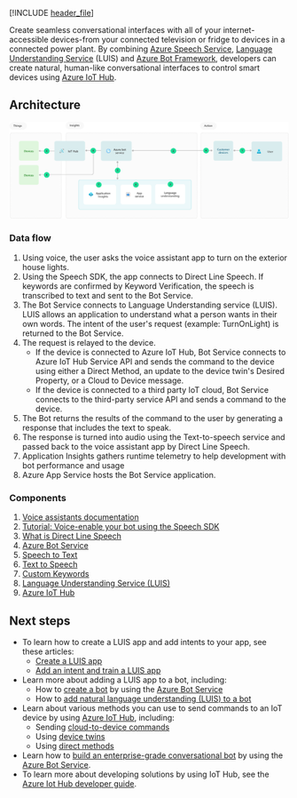 <!-- cSpell:ignore khilscher -->

[!INCLUDE [header_file](../../../includes/sol-idea-header.md)]

Create seamless conversational interfaces with all of your internet-accessible devices-from your connected television or fridge to devices in a connected power plant. By combining [Azure Speech Service](/azure/cognitive-services/speech-service/overview), [Language Understanding Service](/azure/cognitive-services/luis/) (LUIS) and [Azure Bot Framework](/azure/bot-service/?view=azure-bot-service-4.0), developers can create natural, human-like conversational interfaces to control smart devices using [Azure IoT Hub](https://azure.microsoft.com/services/iot-hub/).

## Architecture

![Architecture diagram](../media/controlling-iot-devices-using-voice.svg)

### Data flow

1. Using voice, the user asks the voice assistant app to turn on the exterior house lights.
1. Using the Speech SDK, the app connects to Direct Line Speech. If keywords are confirmed by Keyword Verification, the speech is transcribed to text and sent to the Bot Service.
1. The Bot Service connects to Language Understanding service (LUIS). LUIS allows an application to understand what a person wants in their own words. The intent of the user's request (example: TurnOnLight) is returned to the Bot Service.
1. The request is relayed to the device.
    * If the device is connected to Azure IoT Hub, Bot Service connects to Azure IoT Hub Service API and sends the command to the device using either a Direct Method, an update to the device twin's Desired Property, or a Cloud to Device message.
    * If the device is connected to a third party IoT cloud, Bot Service connects to the third-party service API and sends a command to the device.
1. The Bot returns the results of the command to the user by generating a response that includes the text to speak.
1. The response is turned into audio using the Text-to-speech service and passed back to the voice assistant app by Direct Line Speech.
1. Application Insights gathers runtime telemetry to help development with bot performance and usage
1. Azure App Service hosts the Bot Service application.

### Components

1. [Voice assistants documentation](/azure/cognitive-services/speech-service/index-voice-assistants)
1. [Tutorial: Voice-enable your bot using the Speech SDK](/azure/cognitive-services/speech-service/tutorial-voice-enable-your-bot-speech-sdk)
1. [What is Direct Line Speech](/azure/cognitive-services/speech-service/direct-line-speech)
1. [Azure Bot Service](/azure/bot-service/?view=azure-bot-service-4.0)
1. [Speech to Text](/azure/cognitive-services/speech-service/speech-to-text)
1. [Text to Speech](/azure/cognitive-services/speech-service/text-to-speech)
1. [Custom Keywords](/azure/cognitive-services/speech-service/speech-devices-sdk-create-kws)
1. [Language Understanding Service (LUIS)](/azure/cognitive-services/luis/)
1. [Azure IoT Hub](https://azure.microsoft.com/services/iot-hub/)

## Next steps

- To learn how to create a LUIS app and add intents to your app, see these articles:
    * [Create a LUIS app](/azure/cognitive-services/luis/luis-how-to-start-new-app)
    * [Add an intent and train a LUIS app](/azure/cognitive-services/luis/luis-how-to-add-intents)
- Learn more about adding a LUIS app to a bot, including:
   * How to [create a bot](/azure/bot-service/abs-quickstart?view=azure-bot-service-4.0) by using the [Azure Bot Service](/azure/bot-service/?view=azure-bot-service-4.0)
   * How to [add natural language understanding (LUIS) to a bot](/azure/bot-service/bot-builder-howto-v4-luis?view=azure-bot-service-4.0&tabs=csharp)
- Learn about various methods you can use to send commands to an IoT device by using [Azure IoT Hub](https://azure.microsoft.com/services/iot-hub/), including:
   * Sending [cloud-to-device commands](/azure/iot-hub/iot-hub-csharp-csharp-c2d)
   * Using [device twins](/azure/iot-hub/iot-hub-csharp-csharp-twin-getstarted)
   * Using [direct methods](/azure/iot-hub/iot-hub-devguide-direct-methods) 
- Learn how to [build an enterprise-grade conversational bot](../../reference-architectures/ai/conversational-bot.yml) by using the [Azure Bot Service](/azure/bot-service/?view=azure-bot-service-4.0).
- To learn more about developing solutions by using IoT Hub, see the [Azure Iot Hub developer guide](/azure/iot-hub/iot-hub-devguide).
